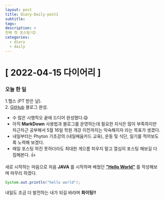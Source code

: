 ```yaml
---
layout: post
title: Diary-Daily-post1
subtitle:
tags:
description: >
진짜 첫 포스팅!😊
categories:
  - diary
  - daily
---
```


# [ 2022-04-15 다이어리 ]

<h3>오늘 한 일</h3>
1.헬스 (PT 받은 날).
<br>
2. <u>GitHub</u> 블로그 완성.

 - 수 많은 시행착오 끝에 드디어 완성했다.😋
 - 아직 __MarkDown__ 사용법과 블로그를 운영하는데 필요한 지식은 많이 부족하지만 차근차근 공부해서 5월 16일 학원 개강 이전까지는 익숙해지자 라는 목표가 생겼다.
 - 내일부터는 Phyton 기초강의 (내일배움카드 교육), 운동 및 식단, 일기를 적어보도록 노력해 보겠다.
 - 매일 포스팅 하진 못하더라도 최대한 게으름 피우지 말고 열심히 포스팅 해보길 다짐해본다. 👍  



새로 시작하는 마음으로 처음 __JAVA__ 를 시작하며 배웠던 __<u>"Hello World"</u>__ 를 작성해보며 마무리 하겠다.
~~~java
System.out.println("hello world");
~~~

내일도 조금 더 발전하는 내가 되길 바라며 __화이팅!!__
